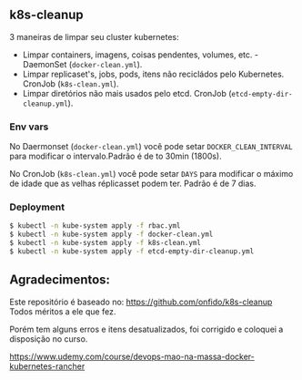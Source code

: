 ## k8s-cleanup

3 maneiras de limpar seu cluster kubernetes:

* Limpar containers, imagens, coisas pendentes, volumes, etc. -  DaemonSet (`docker-clean.yml`).
* Limpar replicaset's, jobs, pods, itens não recicládos pelo Kubernetes. CronJob (`k8s-clean.yml`).
* Limpar diretórios não mais usados pelo etcd. CronJob (`etcd-empty-dir-cleanup.yml`).


### Env vars
No Daermonset (`docker-clean.yml`) você pode setar  `DOCKER_CLEAN_INTERVAL` para modificar o intervalo.Padrão é de to 30min (1800s).

No CronJob (`k8s-clean.yml`) você pode setar  `DAYS` para modificar o máximo de idade que as velhas réplicasset podem ter. Padrão é de 7 dias.

### Deployment

```sh
$ kubectl -n kube-system apply -f rbac.yml
$ kubectl -n kube-system apply -f docker-clean.yml
$ kubectl -n kube-system apply -f k8s-clean.yml
$ kubectl -n kube-system apply -f etcd-empty-dir-cleanup.yml
```


## Agradecimentos:


Este repositório é baseado no:
https://github.com/onfido/k8s-cleanup  
Todos méritos a ele que fez. 

Porém tem alguns erros e itens desatualizados, foi corrigido e coloquei a disposição no curso.

https://www.udemy.com/course/devops-mao-na-massa-docker-kubernetes-rancher